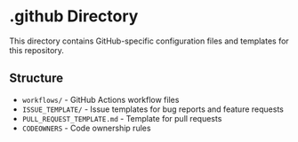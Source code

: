 # .github Directory

This directory contains GitHub-specific configuration files and templates for this repository.

## Structure

- `workflows/` - GitHub Actions workflow files
- `ISSUE_TEMPLATE/` - Issue templates for bug reports and feature requests
- `PULL_REQUEST_TEMPLATE.md` - Template for pull requests
- `CODEOWNERS` - Code ownership rules